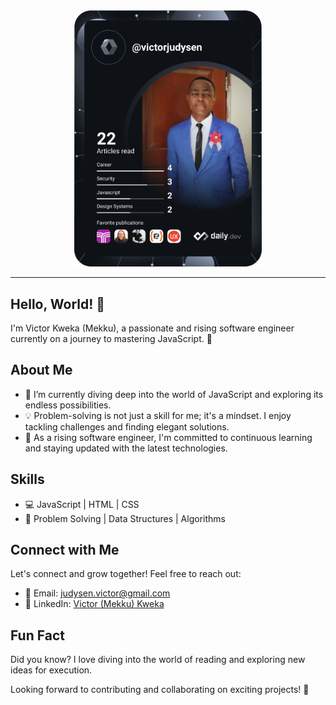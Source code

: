 <div align="center">
  <a href="https://app.daily.dev/victorjudysen"><img src="https://github.com/victorjudysen/victorjudysen/blob/main/devcard.svg" width="300" alt="Victor Judysen's Dev Card"/></a>
</div>
<hr>

## Hello, World! 👋

I'm Victor Kweka (Mekku), a passionate and rising software engineer currently on a journey to mastering JavaScript. 🚀

## About Me

- 🌱 I’m currently diving deep into the world of JavaScript and exploring its endless possibilities.
- 💡 Problem-solving is not just a skill for me; it's a mindset. I enjoy tackling challenges and finding elegant solutions.
- 🚀 As a rising software engineer, I'm committed to continuous learning and staying updated with the latest technologies.

## Skills

- 💻 JavaScript | HTML | CSS
- 🧠 Problem Solving | Data Structures | Algorithms

## Connect with Me

Let's connect and grow together! Feel free to reach out:

- 📧 Email: judysen.victor@gmail.com
- 💼 LinkedIn: [Victor (Mekku) Kweka](https://www.linkedin.com/in/victor-judysen-kweka/)


## Fun Fact

Did you know? I love diving into the world of reading and exploring new ideas for execution.

Looking forward to contributing and collaborating on exciting projects! 🌟
